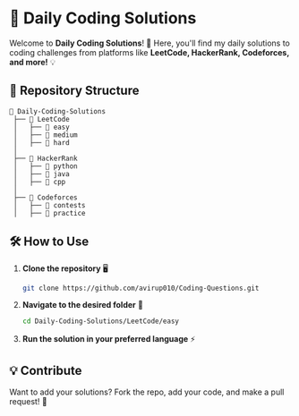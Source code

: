# 🚀 Daily Coding Solutions

Welcome to **Daily Coding Solutions**! 🎯 Here, you'll find my daily solutions to coding challenges from platforms like **LeetCode, HackerRank, Codeforces, and more!** 💡

## 📁 Repository Structure
```
📂 Daily-Coding-Solutions
 ├── 📂 LeetCode
 │   ├── 📝 easy
 │   ├── 📝 medium
 │   ├── 📝 hard
 │
 ├── 📂 HackerRank
 │   ├── 📝 python
 │   ├── 📝 java
 │   ├── 📝 cpp
 │
 ├── 📂 Codeforces
 │   ├── 📝 contests
 │   ├── 📝 practice
```

## 🛠️ How to Use
1. **Clone the repository** 🖥️
   ```bash
   git clone https://github.com/avirup010/Coding-Questions.git
   ```
2. **Navigate to the desired folder** 📂
   ```bash
   cd Daily-Coding-Solutions/LeetCode/easy
   ```
3. **Run the solution in your preferred language** ⚡

## 💡 Contribute
Want to add your solutions? Fork the repo, add your code, and make a pull request! 🚀
